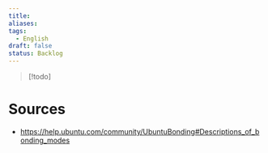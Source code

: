 ```yaml
---
title: 
aliases: 
tags:
  - English
draft: false
status: Backlog
---
```

> [!todo]

# Sources
- https://help.ubuntu.com/community/UbuntuBonding#Descriptions_of_bonding_modes